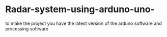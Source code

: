 # Radar-system-using-arduno-uno-



to make the project you have the latest version of the arduno software and processing software 
